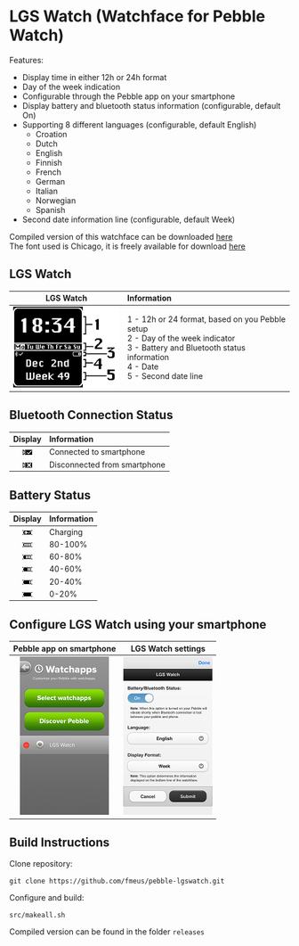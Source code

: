 LGS Watch (Watchface for Pebble Watch)
=========

Features:

* Display time in either 12h or 24h format
* Day of the week indication
* Configurable through the Pebble app on your smartphone
* Display battery and bluetooth status information (configurable, default On)
* Supporting 8 different languages (configurable, default English)
	- Croation
	- Dutch
	- English
	- Finnish
	- French
	- German
	- Italian
	- Norwegian
	- Spanish	
* Second date information line (configurable, default Week)

Compiled version of this watchface can be downloaded [here](http://sharedmemorydump.net/pebble-lgs-watchface)  
The font used is Chicago, it is freely available for download [here](http://ttfonts.net/font/5767_Chicago.htm)

## LGS Watch

| LGS Watch               | Information                                     |
|:-----------------------:|:------------------------------------------------|
| ![LGS Watch][lgs_watch] | 1 - 12h or 24 format, based on you Pebble setup<br/>2 - Day of the week indicator<br/>3 - Battery and Bluetooth status information<br/>4 - Date<br/>5 - Second date line |

## Bluetooth Connection Status

| Display                                 | Information                  |
|:---------------------------------------:|:-----------------------------|
| ![](/resources/images/bluetooth.png)    | Connected to smartphone      |
| ![](/resources/images/no_bluetooth.png) | Disconnected from smartphone |

## Battery Status

| Display                                  | Information |
|:----------------------------------------:|:------------|
| ![](/resources/images/batt_charging.png) | Charging    |
| ![](/resources/images/batt_080_100.png)  | 80-100%     |
| ![](/resources/images/batt_060_080.png)  | 60-80%      |
| ![](/resources/images/batt_040_060.png)  | 40-60%      |
| ![](/resources/images/batt_020_040.png)  | 20-40%      |
| ![](/resources/images/batt_000_020.png)  | 0-20%       |

## Configure LGS Watch using your smartphone

| Pebble app on smartphone                | LGS Watch settings                 |
|:---------------------------------------:|:----------------------------------:|
| ![Pebble app on smartphone][pebble_app] | ![LGS Watch settings ][lgs_config] |

## Build Instructions

Clone repository:

	git clone https://github.com/fmeus/pebble-lgswatch.git

Configure and build:

	src/makeall.sh

Compiled version can be found in the folder `releases`

[pebble_app]: /screenshots/pebble_app.png
[lgs_config]: /screenshots/lgs_config.png
[lgs_watch]: /screenshots/lgs_watch.png